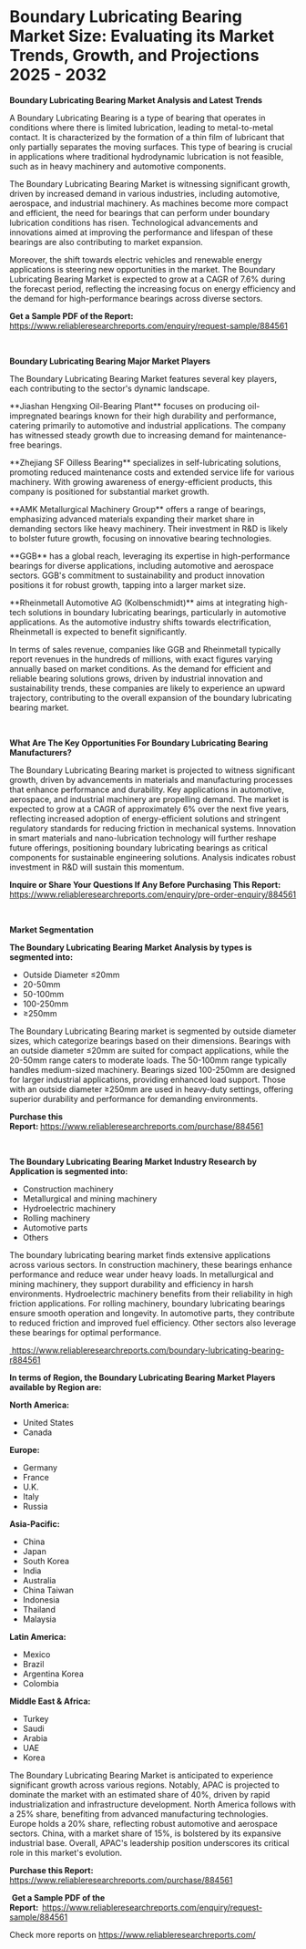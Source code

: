 <p><h1>Boundary Lubricating Bearing Market Size: Evaluating its Market Trends, Growth, and Projections 2025 - 2032</h1></p><p><strong>Boundary Lubricating Bearing Market Analysis and Latest Trends</strong></p>
<p><p>A Boundary Lubricating Bearing is a type of bearing that operates in conditions where there is limited lubrication, leading to metal-to-metal contact. It is characterized by the formation of a thin film of lubricant that only partially separates the moving surfaces. This type of bearing is crucial in applications where traditional hydrodynamic lubrication is not feasible, such as in heavy machinery and automotive components. </p><p>The Boundary Lubricating Bearing Market is witnessing significant growth, driven by increased demand in various industries, including automotive, aerospace, and industrial machinery. As machines become more compact and efficient, the need for bearings that can perform under boundary lubrication conditions has risen. Technological advancements and innovations aimed at improving the performance and lifespan of these bearings are also contributing to market expansion.</p><p>Moreover, the shift towards electric vehicles and renewable energy applications is steering new opportunities in the market. The Boundary Lubricating Bearing Market is expected to grow at a CAGR of 7.6% during the forecast period, reflecting the increasing focus on energy efficiency and the demand for high-performance bearings across diverse sectors.</p></p>
<p><strong>Get a Sample PDF of the Report:&nbsp;</strong> <a href="https://www.reliableresearchreports.com/enquiry/request-sample/884561?utm_campaign=2482&utm_medium=2&utm_source=Github&utm_content=ia&utm_term=25022025&utm_id=boundary-lubricating-bearing">https://www.reliableresearchreports.com/enquiry/request-sample/884561</a></p>
<p>&nbsp;</p>
<p><strong>Boundary Lubricating Bearing Major Market Players</strong></p>
<p><p>The Boundary Lubricating Bearing Market features several key players, each contributing to the sector's dynamic landscape. </p><p>**Jiashan Hengxing Oil-Bearing Plant** focuses on producing oil-impregnated bearings known for their high durability and performance, catering primarily to automotive and industrial applications. The company has witnessed steady growth due to increasing demand for maintenance-free bearings.</p><p>**Zhejiang SF Oilless Bearing** specializes in self-lubricating solutions, promoting reduced maintenance costs and extended service life for various machinery. With growing awareness of energy-efficient products, this company is positioned for substantial market growth.</p><p>**AMK Metallurgical Machinery Group** offers a range of bearings, emphasizing advanced materials expanding their market share in demanding sectors like heavy machinery. Their investment in R&D is likely to bolster future growth, focusing on innovative bearing technologies.</p><p>**GGB** has a global reach, leveraging its expertise in high-performance bearings for diverse applications, including automotive and aerospace sectors. GGB's commitment to sustainability and product innovation positions it for robust growth, tapping into a larger market size.</p><p>**Rheinmetall Automotive AG (Kolbenschmidt)** aims at integrating high-tech solutions in boundary lubricating bearings, particularly in automotive applications. As the automotive industry shifts towards electrification, Rheinmetall is expected to benefit significantly.</p><p>In terms of sales revenue, companies like GGB and Rheinmetall typically report revenues in the hundreds of millions, with exact figures varying annually based on market conditions. As the demand for efficient and reliable bearing solutions grows, driven by industrial innovation and sustainability trends, these companies are likely to experience an upward trajectory, contributing to the overall expansion of the boundary lubricating bearing market.</p></p>
<p>&nbsp;</p>
<p><strong>What Are The Key Opportunities For Boundary Lubricating Bearing Manufacturers?</strong></p>
<p><p>The Boundary Lubricating Bearing market is projected to witness significant growth, driven by advancements in materials and manufacturing processes that enhance performance and durability. Key applications in automotive, aerospace, and industrial machinery are propelling demand. The market is expected to grow at a CAGR of approximately 6% over the next five years, reflecting increased adoption of energy-efficient solutions and stringent regulatory standards for reducing friction in mechanical systems. Innovation in smart materials and nano-lubrication technology will further reshape future offerings, positioning boundary lubricating bearings as critical components for sustainable engineering solutions. Analysis indicates robust investment in R&D will sustain this momentum.</p></p>
<p><strong>Inquire or Share Your Questions If Any Before Purchasing This Report:</strong> <a href="https://www.reliableresearchreports.com/enquiry/pre-order-enquiry/884561?utm_campaign=2482&utm_medium=2&utm_source=Github&utm_content=ia&utm_term=25022025&utm_id=boundary-lubricating-bearing">https://www.reliableresearchreports.com/enquiry/pre-order-enquiry/884561</a></p>
<p>&nbsp;</p>
<p><strong>Market Segmentation</strong></p>
<p><strong>The Boundary Lubricating Bearing Market Analysis by types is segmented into:</strong></p>
<p><ul><li>Outside Diameter ≤20mm</li><li>20-50mm</li><li>50-100mm</li><li>100-250mm</li><li>≥250mm</li></ul></p>
<p><p>The Boundary Lubricating Bearing market is segmented by outside diameter sizes, which categorize bearings based on their dimensions. Bearings with an outside diameter ≤20mm are suited for compact applications, while the 20-50mm range caters to moderate loads. The 50-100mm range typically handles medium-sized machinery. Bearings sized 100-250mm are designed for larger industrial applications, providing enhanced load support. Those with an outside diameter ≥250mm are used in heavy-duty settings, offering superior durability and performance for demanding environments.</p></p>
<p><strong>Purchase this Report:&nbsp;</strong><a href="https://www.reliableresearchreports.com/purchase/884561?utm_campaign=2482&utm_medium=2&utm_source=Github&utm_content=ia&utm_term=25022025&utm_id=boundary-lubricating-bearing">https://www.reliableresearchreports.com/purchase/884561</a></p>
<p>&nbsp;</p>
<p><strong>The Boundary Lubricating Bearing Market Industry Research by Application is segmented into:</strong></p>
<p><ul><li>Construction machinery</li><li>Metallurgical and mining machinery</li><li>Hydroelectric machinery</li><li>Rolling machinery</li><li>Automotive parts</li><li>Others</li></ul></p>
<p><p>The boundary lubricating bearing market finds extensive applications across various sectors. In construction machinery, these bearings enhance performance and reduce wear under heavy loads. In metallurgical and mining machinery, they support durability and efficiency in harsh environments. Hydroelectric machinery benefits from their reliability in high friction applications. For rolling machinery, boundary lubricating bearings ensure smooth operation and longevity. In automotive parts, they contribute to reduced friction and improved fuel efficiency. Other sectors also leverage these bearings for optimal performance.</p></p>
<p><a href="https://www.reliableresearchreports.com/boundary-lubricating-bearing-r884561?utm_campaign=2482&utm_medium=2&utm_source=Github&utm_content=ia&utm_term=25022025&utm_id=boundary-lubricating-bearing">&nbsp;https://www.reliableresearchreports.com/boundary-lubricating-bearing-r884561</a></p>
<p><strong>In terms of Region, the Boundary Lubricating Bearing Market Players available by Region are:</strong></p>
<p>
    <p> <strong> North America: </strong>
        <ul>
            <li>United States</li>
            <li>Canada</li>
        </ul>
        </p> 
    <p> <strong> Europe: </strong>
        <ul>
            <li>Germany</li>
            <li>France</li>
            <li>U.K.</li>
            <li>Italy</li>
            <li>Russia</li>
        </ul>
        </p> 
    <p> <strong> Asia-Pacific: </strong>
        <ul>
            <li>China</li>
            <li>Japan</li>
            <li>South Korea</li>
            <li>India</li>
            <li>Australia</li>
            <li>China Taiwan</li>
            <li>Indonesia</li>
            <li>Thailand</li>
            <li>Malaysia</li>
        </ul>
        </p> 
    <p> <strong> Latin America: </strong>
        <ul>
            <li>Mexico</li>
            <li>Brazil</li>
            <li>Argentina Korea</li>
            <li>Colombia</li>
        </ul>
        </p> 
    <p> <strong> Middle East & Africa: </strong>
        <ul>
            <li>Turkey</li>
            <li>Saudi</li>
            <li>Arabia</li>
            <li>UAE</li>
            <li>Korea</li>
        </ul>
    </p>
    </p>
<p><p>The Boundary Lubricating Bearing Market is anticipated to experience significant growth across various regions. Notably, APAC is projected to dominate the market with an estimated share of 40%, driven by rapid industrialization and infrastructure development. North America follows with a 25% share, benefiting from advanced manufacturing technologies. Europe holds a 20% share, reflecting robust automotive and aerospace sectors. China, with a market share of 15%, is bolstered by its expansive industrial base. Overall, APAC's leadership position underscores its critical role in this market's evolution.</p></p>
<p><strong>Purchase this Report: </strong><a href="https://www.reliableresearchreports.com/purchase/884561?utm_campaign=2482&utm_medium=2&utm_source=Github&utm_content=ia&utm_term=25022025&utm_id=boundary-lubricating-bearing">https://www.reliableresearchreports.com/purchase/884561</a></p>
<p>&nbsp;<strong>Get a Sample PDF of the Report:&nbsp;&nbsp;</strong><a href="https://www.reliableresearchreports.com/enquiry/request-sample/884561?utm_campaign=2482&utm_medium=2&utm_source=Github&utm_content=ia&utm_term=25022025&utm_id=boundary-lubricating-bearing">https://www.reliableresearchreports.com/enquiry/request-sample/884561</a></p>
<p><strong></strong></p>
<p>Check more reports on <a href="https://www.reliableresearchreports.com/?utm_campaign=2482&utm_medium=2&utm_source=Github&utm_content=ia&utm_term=25022025&utm_id=boundary-lubricating-bearing">https://www.reliableresearchreports.com/</a></p>